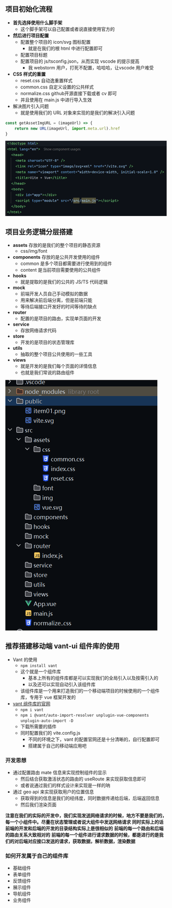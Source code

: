 ## 项目初始化流程
* **首先选择使用什么脚手架**
  * 这个脚手架可以自己配置或者说直接使用官方的
* **然后进行项目配置**
  * 配置整个项目的 icon/svg 图标配置
    * 就是在我们的根 html 中进行配置即可
  * 配置项目标题
  * 配置项目的 js/tsconfig.json，从而实现 vscode 的提示提高
    * 我 webstorm 用户，打死不配置，哈哈哈，让vscode 用户难受
* **CSS 样式的重置**
  * reset.css 自动逸重置样式
  * common.css 自定义设置的公共样式
  * normalize.css  github开源直接下载或者 cv 即可
  * 并且使用在 main.js 中进行导入生效
* 解决图片引入问题
  * 就是使用我们的 URL 对象来实现的是我们的解决引入问题
```javascript
const getAssetImgURL = (imageUrl) => {
    return new URL(imageUrl, import.meta.url).href
}
```

![](./public/item01.png)


## 项目业务逻辑分层搭建
* **assets** 存放的是我们的整个项目的静态资源
  * css/img/font
* **components** 存放的是公共开发使用的组件
  * common 是多个项目都需要进行使用到的组件
  * content 是当前项目需要使用的公共组件
* **hooks**
  * 就是提取的是我们的公共的 JS/TS 代码逻辑
* **mock**
  * 前端开发人员自己手动模拟的数据
  * 用来解决前后端分离，但是前端只能
  * 等待后端接口开发好的时间等待的缺点
* **router**
  * 配置的是项目的路由，实现单页面的开发
* **service**
  * 存放网络请求代码
* **store**
  * 开发的是项目的状态管理库
* **utils**
  * 抽取的整个项目公共使用的一些工具
* **views**
  * 就是开发的是我们每个页面的详情信息
  * 也就是我们常说的路由组件

![](./public/item02.png)

## 推荐搭建移动端 vant-ui 组件库的使用
* Vant 的使用
  * `npm install vant`
  * 这个就是一个组件库
    * 基本上所有的组件库都是可以实现我们的全局引入以及按需引入的
    * 以及还可以实现自动引入该组件库
  * 该组件库是一个用来打造我们的一个移动端项目的时候使用的一个组件库，专用于 vue 框架开发的
* [vant 组件库的官网](https://vant-ui.github.io/vant/#/zh-CN)
  * `npm i vant`
  * `npm i @vant/auto-import-resolver unplugin-vue-components unplugin-auto-import -D`
  * 下载所需要的插件
  * 同时配置我们的 vite.config.js
    * 不同的环境之下，vant 的配置官网还是十分清晰的，自行配置即可
    * 搭建属于自己的移动端应用吧

### 开发思想
* 通过配置路由 mate 信息来实现控制组件的显示
  * 然后结合获取激活状态的路由的 useRoute 来实现获取信息即可
  * 或者说通过我们的样式设计来实现是一样的呐
* 通过 geo api 来实现获取用户的位置信息
  * 获取得到的信息是我们的经纬度，同时数据传递给后端，后端返回信息
  * 然后我们渲染页面


**注意在我们的实际的开发中，我们实现发送网络请求的时候，地方不要是我们的，每一个小组件中。尽量在状态管理或者说大组件中发送网络请求**
**同时实际上的话前端的开发和后端的开发的目录结构实际上是很相似的**
**前端的每一个路由和后端的路由关系大致相对的**
**前端的每一个组件进行请求数据的时候，都是进行的是我们的对后端对应接口发送的请求，获取数据，解析数据，渲染数据**


### 如何开发属于自己的组件库
* 基础组件
* 表单组件
* 反馈组件
* 展示组件
* 导航组件
* 业务组件
